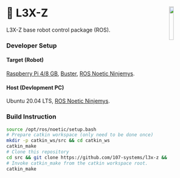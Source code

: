 <a href="https://107-systems.org/"><img align="right" src="https://raw.githubusercontent.com/107-systems/.github/main/logo/107-systems.png" width="15%"></a>
:floppy_disk: L3X-Z
===================
L3X-Z base robot control package (ROS).

### Developer Setup
#### Target (Robot)
[Raspberry Pi 4/8 GB](https://www.raspberrypi.com/products/raspberry-pi-4-model-b/), [Buster](https://www.raspberrypi.com/software/operating-systems/#raspberry-pi-os-legacy), [ROS Noetic Ninjemys](https://varhowto.com/install-ros-noetic-raspberry-pi-4/).
#### Host (Devlopment PC)
Ubuntu 20.04 LTS, [ROS Noetic Ninjemys](http://wiki.ros.org/noetic/Installation/Ubuntu).

### Build Instruction
```bash
source /opt/ros/noetic/setup.bash
# Prepare catkin workspace (only need to be done once)
mkdir -p catkin_ws/src && cd catkin_ws
catkin_make
# Clone this repository
cd src && git clone https://github.com/107-systems/l3x-z && cd ..
# Invoke catkin_make from the catkin workspace root.
catkin_make
```
